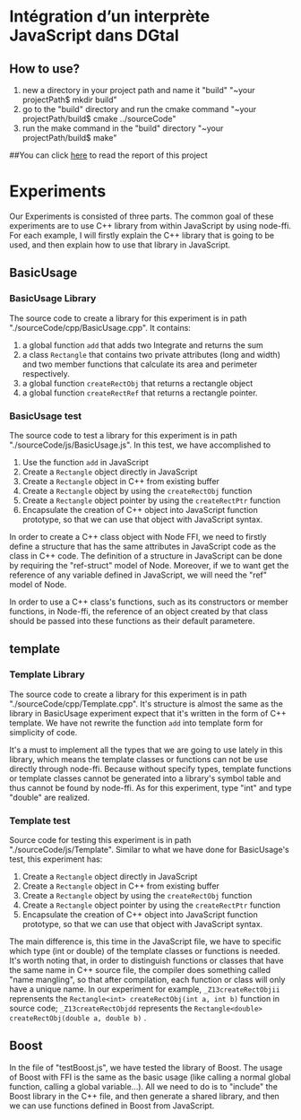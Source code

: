 # Intégration d’un interprète JavaScript dans DGtal
## How to use?
1. new a directory in your project path and name it "build" "~your projectPath$ mkdir build"
2. go to the "build" directory and run the cmake command "~your projectPath/build$ cmake ../sourceCode"
3. run the make command in the "build" directory "~your projectPath/build$ make"

##You can click [here](https://www.sharelatex.com/project/58340f92c0f0db5876a1a377) to read the report of this project


# Experiments
Our Experiments is consisted of three parts. The common goal of these experiments are to use C++ library from within JavaScript by using node-ffi. For each example, I will firstly explain the C++ library that is going to be used, and then explain how to use that library in JavaScript.

## BasicUsage

### BasicUsage Library
The source code to create a library for this experiment is in path "./sourceCode/cpp/BasicUsage.cpp". It contains:

1. a global function `add` that adds two Integrate and returns the sum 
2. a class `Rectangle` that contains two private attributes (long and width) and two member functions that calculate its area and perimeter respectively. 
3. a global function `createRectObj` that returns a rectangle object
4. a global function `createRectRef` that returns a rectangle pointer. 

### BasicUsage test
The source code to test a library for this experiment is in path "./sourceCode/js/BasicUsage.js".
In this test, we have accomplished to 

1. Use the function `add` in JavaScript
2. Create a `Rectangle` object directly in JavaScript 
3. Create a `Rectangle` object in C++ from existing buffer
4. Create a `Rectangle` object by using the `createRectObj` function 
5. Create a `Rectangle` object pointer by using the `createRectPtr` function 
6. Encapsulate the creation of C++ object into JavaScript function prototype, so that we can use that object with JavaScript syntax.

In order to create a C++ class object with Node FFI, we need to firstly define a structure that has the same attributes in JavaScript code as the class in C++ code. The definition of a structure in JavaScript can be done by requiring the "ref-struct" model of Node. Moreover, if we to want get the reference of any variable defined in JavaScript, we will need the "ref" model of Node. 

In order to use a C++ class's functions, such as its constructors or member functions, in Node-ffi, the reference of an object created by that class should be passed into these functions as their default parametere. 
	

## template
### Template Library
The source code to create a library for this experiment is in path "./sourceCode/cpp/Template.cpp". It's structure is almost the same as the library in BasicUsage experiment expect that it's written in the form of C++ template. We have not rewrite the function `add` into template form for simplicity of code.

It's a must to implement all the types that we are going to use lately in this library, which means the template classes or functions can not be use directly through node-ffi. Because without specify types, template functions or template classes cannot be generated into a library's symbol table and thus cannot be found by node-ffi. As for this experiment, type "int" and type "double" are realized.

 
### Template test  
Source code for testing this experiment is in path "./sourceCode/js/Template".
Similar to what we have done for BasicUsage's test, this experiment has:

1. Create a `Rectangle` object directly in JavaScript 
2. Create a `Rectangle` object in C++ from existing buffer
3. Create a `Rectangle` object by using the `createRectObj` function 
4. Create a `Rectangle` object pointer by using the `createRectPtr` function 
5. Encapsulate the creation of C++ object into JavaScript function prototype, so that we can use that object with JavaScript syntax.

The main difference is, this time in the JavaScript file, we have to specific which type (int or double) of the template classes or functions is needed. It's worth noting that, in order to distinguish functions or classes that have the same name in C++ source file, the compiler does  something called "name mangling", so that after compilation, each function or class will only have a unique name. In our experiment for example, `_Z13createRectObjii` reprensents the `Rectangle<int> createRectObj(int a, int b)` function in source code; `_Z13createRectObjdd` represents the `Rectangle<double> createRectObj(double a, double b)` .

## Boost
In the file of "testBoost.js", we have tested the library of Boost. The usage of Boost with FFI is the same as the basic usage (like calling a normal global function, calling a global variable...). All we need to do is to "include" the Boost library in the C++ file, and then generate a shared library, and then we can use functions defined in Boost from JavaScript. 


